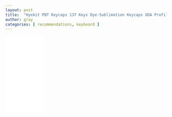 ```yaml
---
layout: post
title:  "Hyekit PBT Keycaps 137 Keys Dye-Sublimation Keycaps XDA Profile Japanese Keycaps Cute Keycaps for Cherry Gateron MX Switches Mechanical Keyboards"
author: gray
categories: [ recommendations, keyboard ]
---
```


<iframe sandbox="allow-popups allow-scripts allow-modals allow-forms allow-same-origin" style="width:120px;height:240px;" marginwidth="0" marginheight="0" scrolling="no" frameborder="0" src="//ws-na.amazon-adsystem.com/widgets/q?ServiceVersion=20070822&OneJS=1&Operation=GetAdHtml&MarketPlace=US&source=ss&ref=as_ss_li_til&ad_type=product_link&tracking_id=grayinfilm-20&language=en_US&marketplace=amazon&region=US&placement=B093HFKK26&asins=B093HFKK26&linkId=3a21fa2955beba43c0e1f672f5236ddd&show_border=true&link_opens_in_new_window=true"></iframe>